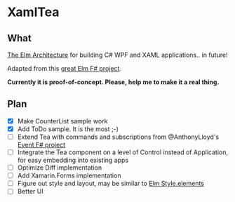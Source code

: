 # XamlTea

## What

[The Elm Architecture](https://guide.elm-lang.org/architecture/) for building C# WPF and XAML applications.. in future!

Adapted from this [great Elm F# project](https://github.com/AnthonyLloyd/Elm).

__Currently it is proof-of-concept. Please, help me to make it a real thing.__

## Plan

- [x] Make CounterList sample work
- [x] Add ToDo sample. It is the most ;-)
- [ ] Extend Tea with commands and subscriptions from  @AnthonyLloyd's [Event F# project](https://github.com/AnthonyLloyd/Event)
- [ ] Integrate the Tea component on a level of Control instead of Application, for easy embedding into existing apps
- [ ] Optimize Diff implementation
- [ ] Add Xamarin.Forms implementation
- [ ] Figure out style and layout, may be similar to [Elm Style.elements](https://www.youtube.com/watch?v=NYb2GDWMIm0) 
- [ ] Better UI
